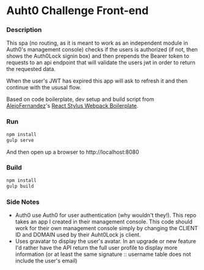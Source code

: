 # Auht0 Challenge Front-end

### Description

This spa (no routing, as it is meant to work as an independent module in Auth0's management console) checks if the users is authorized (if not, then shows the Auth0Lock signin box) and then prepends the Bearer token to requests to an api endpoint that will validate the users jwt in order to return the requested data.

When the user's JWT has expired this app will ask to refresh it and then continue with the ususal flow.

Based on code boilerplate, dev setup and build script from [AlejoFernandez](https://github.com/AlejoFernandez)'s [React Stylus Webpack Boilerplate](https://github.com/AlejoFernandez/react-stylus-webpack-boilerplate).


### Run

```sh
npm install
gulp serve
```

And then open up a browser to http://localhost:8080

### Build

```sh
npm install
gulp build
```


### Side Notes

- Auth0 use Auth0 for user authentication (why wouldn't they!). This repo takes an app I created in their management console. This code should work for their own management console simply by changing the CLIENT ID and DOMAIN used by their Auht0Lock js client.
- Uses gravatar to display the user's avatar. In an upgrade or new feature I'd rather have the API return the full user profile to display more information (or at least the same signature :: username table does not include the user's email)

